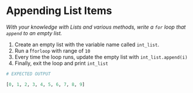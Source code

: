 # Appending List Items 

_With your knowledge with Lists and various methods, write a  `for` loop that `append` to an empty list._ 

1. Create an empty list with the variable name called `int_list`.
2. Run a f`forloop` with range of `10`
3. Every time the loop runs, update the empty list with `int_list.append(i)`
4. Finally, exit the loop and print `int_list`

```python
# EXPECTED OUTPUT

[0, 1, 2, 3, 4, 5, 6, 7, 8, 9]
```